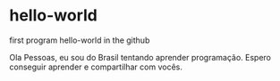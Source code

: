 # hello-world
first program hello-world in the github

Ola Pessoas, eu sou do Brasil tentando aprender programação.
Espero conseguir aprender e compartilhar com vocês.
